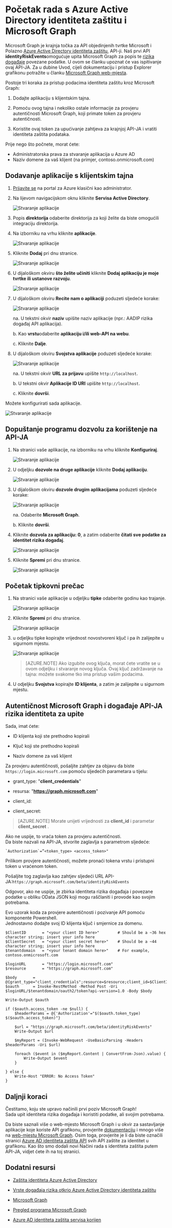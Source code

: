 <properties
    pageTitle="Početak rada s Azure Active Directory identiteta zaštitu i Microsoft Graph | Microsoft Azure"
    description="Nudi Uvod u Microsoft Graph upita za popis te rizika događaje povezane podatke iz servisa Azure Active Directory."
    services="active-directory"
    keywords="Zaštita identiteta servisa Azure active directory, rizika događaj, slabe, Microsoft Graph sigurnosna pravila"
    documentationCenter=""
    authors="markusvi"
    manager="femila"
    editor=""/>

<tags
    ms.service="active-directory"
    ms.workload="identity"
    ms.tgt_pltfrm="na"
    ms.devlang="na"
    ms.topic="article"
    ms.date="08/22/2016"
    ms.author="markvi"/>

# <a name="get-started-with-azure-active-directory-identity-protection-and-microsoft-graph"></a>Početak rada s Azure Active Directory identiteta zaštitu i Microsoft Graph

Microsoft Graph je krajnja točka za API objedinjenih tvrtke Microsoft i Polazno [Azure Active Directory identiteta zaštitu,](active-directory-identityprotection.md) API-ji. Naš prvi API **identityRiskEvents**omogućuje upita Microsoft Graph za popis te [rizika događaje](active-directory-identityprotection-risk-events-types.md) povezane podatke. U ovom se članku upoznat će vas ispitivanje ovaj API-JA. Za u dubine Uvod, cijeli dokumentaciju i pristup Explorer grafikonu potražite u članku [Microsoft Graph web-mjesta](https://graph.microsoft.io/).

Postoje tri koraka za pristup podacima identiteta zaštitu kroz Microsoft Graph:

1. Dodajte aplikaciju s klijentskim tajna. 

2. Pomoću ovog tajna i nekoliko ostale informacije za provjeru autentičnosti Microsoft Graph, koji primate token za provjeru autentičnosti. 

3. Koristite ovaj token za upućivanje zahtjeva za krajnjoj API-JA i vratiti identiteta zaštita podataka.

Prije nego što počnete, morat ćete:

- Administratorska prava za stvaranje aplikacija u Azure AD
- Naziv domene za vaš klijent (na primjer, contoso.onmicrosoft.com)



## <a name="add-an-application-with-a-client-secret"></a>Dodavanje aplikacije s klijentskim tajna


1. [Prijavite se](https://manage.windowsazure.com) na portal za Azure klasični kao administrator. 

1. Na lijevom navigacijskom oknu kliknite **Servisa Active Directory**. 

    ![Stvaranje aplikacije](./media/active-directory-identityprotection-graph-getting-started/tutorial_general_01.png)

2. Popis **direktorija** odaberite direktorija za koji želite da biste omogućili integraciju direktorija.

3. Na izborniku na vrhu kliknite **aplikacije**.

    ![Stvaranje aplikacije](./media/active-directory-identityprotection-graph-getting-started/tutorial_general_02.png)

4. Kliknite **Dodaj** pri dnu stranice.

    ![Stvaranje aplikacije](./media/active-directory-identityprotection-graph-getting-started/tutorial_general_03.png)

5. U dijaloškom okviru **što želite učiniti** kliknite **Dodaj aplikaciju je moje tvrtke ili ustanove razvoju**.

    ![Stvaranje aplikacije](./media/active-directory-identityprotection-graph-getting-started/tutorial_general_04.png)


5. U dijaloškom okviru **Recite nam o aplikaciji** poduzeti sljedeće korake:

    ![Stvaranje aplikacije](./media/active-directory-identityprotection-graph-getting-started/tutorial_general_05.png)

    na. U tekstni okvir **naziv** upišite naziv aplikacije (npr.: AADIP rizika događaj API aplikacija).

    b. Kao **vrstu**odaberite **aplikaciju i/ili web-API na webu**.

    c. Kliknite **Dalje**.


5. U dijaloškom okviru **Svojstva aplikacije** poduzeti sljedeće korake:

    ![Stvaranje aplikacije](./media/active-directory-identityprotection-graph-getting-started/tutorial_general_06.png)

    na. U tekstni okvir **URL za prijavu** upišite `http://localhost`.

    b. U tekstni okvir **Aplikacije ID URI** upišite `http://localhost`.

    c. Kliknite **dovrši**.


Možete konfigurirati sada aplikacije.

![Stvaranje aplikacije](./media/active-directory-identityprotection-graph-getting-started/tutorial_general_07.png)



## <a name="grant-your-application-permission-to-use-the-api"></a>Dopuštanje programu dozvolu za korištenje na API-JA


1. Na stranici vaše aplikacije, na izborniku na vrhu kliknite **Konfiguriraj**. 

    ![Stvaranje aplikacije](./media/active-directory-identityprotection-graph-getting-started/tutorial_general_08.png)

2. U odjeljku **dozvole na druge aplikacije** kliknite **Dodaj aplikaciju**.

    ![Stvaranje aplikacije](./media/active-directory-identityprotection-graph-getting-started/tutorial_general_09.png)


2. U dijaloškom okviru **dozvole drugim aplikacijama** poduzeti sljedeće korake:

    ![Stvaranje aplikacije](./media/active-directory-identityprotection-graph-getting-started/tutorial_general_10.png)

    na. Odaberite **Microsoft Graph**.

    b. Kliknite **dovrši**.


1. Kliknite **dozvola za aplikaciju: 0**, a zatim odaberite **čitati sve podatke za identitet rizika događaj**.

    ![Stvaranje aplikacije](./media/active-directory-identityprotection-graph-getting-started/tutorial_general_11.png)

1. Kliknite **Spremi** pri dnu stranice.

    ![Stvaranje aplikacije](./media/active-directory-identityprotection-graph-getting-started/tutorial_general_12.png)


## <a name="get-an-access-key"></a>Početak tipkovni prečac

1. Na stranici vaše aplikacije u odjeljku **tipke** odaberite godinu kao trajanje.

    ![Stvaranje aplikacije](./media/active-directory-identityprotection-graph-getting-started/tutorial_general_13.png)

1. Kliknite **Spremi** pri dnu stranice.

    ![Stvaranje aplikacije](./media/active-directory-identityprotection-graph-getting-started/tutorial_general_12.png)

1. u odjeljku tipke kopirajte vrijednost novostvoreni ključ i pa ih zalijepite u sigurnom mjestu.

    ![Stvaranje aplikacije](./media/active-directory-identityprotection-graph-getting-started/tutorial_general_14.png)

    > [AZURE.NOTE] Ako izgubite ovog ključa, morat ćete vratite se u ovom odjeljku i stvaranje novog ključa. Ovaj ključ zadržavanje na tajna: možete svakome tko ima pristup vašim podacima.


1. U odjeljku **Svojstva** kopirajte **ID klijenta**, a zatim je zalijepite u sigurnom mjestu. 


## <a name="authenticate-to-microsoft-graph-and-query-the-identity-risk-events-api"></a>Autentičnost Microsoft Graph i događaje API-JA rizika identiteta za upite

Sada, imat ćete:

- ID klijenta koji ste prethodno kopirali

- Ključ koji ste prethodno kopirali

- Naziv domene za vaš klijent


Za provjeru autentičnosti, pošaljite zahtjev za objavu da biste `https://login.microsoft.com` pomoću sljedećih parametara u tijelu:

- grant_type: "**client_credentials**"

- resursa: "**https://graph.microsoft.com**"

- client_id:<your client ID>

- client_secret:<your key>


> [AZURE.NOTE] Morate unijeti vrijednosti za **client_id** i parametar **client_secret** .

Ako ne uspije, to vraća token za provjeru autentičnosti.  
Da biste nazvali na API-JA, stvorite zaglavlja s parametrom sljedeće:

    `Authorization`=”<token_type> <access_token>"


Prilikom provjere autentičnosti, možete pronaći tokena vrstu i pristupni token u vraćenom token.

Pošaljite tog zaglavlja kao zahtjev sljedeći URL API-JA:`https://graph.microsoft.com/beta/identityRiskEvents`

Odgovor, ako ne uspije, je zbirka identiteta rizika događaja i povezane podatke u obliku OData JSON koji mogu raščlaniti i provode kao svojim potrebama.

Evo uzorak koda za provjere autentičnosti i pozivanje API pomoću komponente Powershell.  
Jednostavno dodajte svoj ID klijenta ključ i smjernice za domenu.

    $ClientID       = "<your client ID here>"        # Should be a ~36 hex character string; insert your info here
    $ClientSecret   = "<your client secret here>"    # Should be a ~44 character string; insert your info here
    $tenantdomain   = "<your tenant domain here>"    # For example, contoso.onmicrosoft.com

    $loginURL       = "https://login.microsoft.com"
    $resource       = "https://graph.microsoft.com"

    $body       = @{grant_type="client_credentials";resource=$resource;client_id=$ClientID;client_secret=$ClientSecret}
    $oauth      = Invoke-RestMethod -Method Post -Uri $loginURL/$tenantdomain/oauth2/token?api-version=1.0 -Body $body

    Write-Output $oauth

    if ($oauth.access_token -ne $null) {
        $headerParams = @{'Authorization'="$($oauth.token_type) $($oauth.access_token)"}

        $url = "https://graph.microsoft.com/beta/identityRiskEvents"
        Write-Output $url

        $myReport = (Invoke-WebRequest -UseBasicParsing -Headers $headerParams -Uri $url)

        foreach ($event in ($myReport.Content | ConvertFrom-Json).value) {
            Write-Output $event
        }

    } else {
        Write-Host "ERROR: No Access Token"
    } 


## <a name="next-steps"></a>Daljnji koraci

Čestitamo, koju ste upravo načinili prvi poziv Microsoft Graph!  
Sada upit identiteta rizika događaja i koristiti podatke, ali svojim potrebama.

Da biste saznali više o web-mjesto Microsoft Graph i u okvir za sastavljanje aplikacije koje koriste API grafikonu, provjerite [dokumentaciju](https://graph.microsoft.io/docs) i mnogo više na [web-mjestu Microsoft Graph](https://graph.microsoft.io/). Osim toga, provjerite je li da biste označili stranici [Azure AD identiteta zaštita API](https://graph.microsoft.io/docs/api-reference/beta/resources/identityprotection_root) svih API zaštite za identitet u grafikonu. Kao što smo dodali novi Načini rada s identiteta zaštita putem API-JA, vidjet ćete ih na toj stranici.


## <a name="additional-resources"></a>Dodatni resursi

- [Zaštita identiteta Azure Active Directory](active-directory-identityprotection.md)

- [Vrste događaja rizika otkrio Azure Active Directory identiteta zaštitu](active-directory-identityprotection-risk-events-types.md)

- [Microsoft Graph](https://graph.microsoft.io/)

- [Pregled programa Microsoft Graph](https://graph.microsoft.io/docs)

- [Azure AD identiteta zaštita servisa korijen](https://graph.microsoft.io/docs/api-reference/beta/resources/identityprotection_root)
